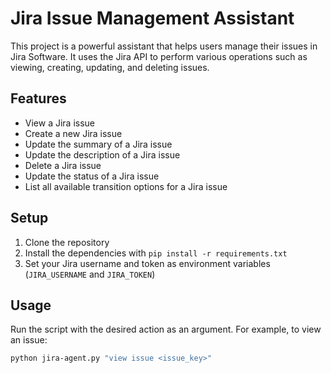 # Jira Issue Management Assistant

This project is a powerful assistant that helps users manage their issues in Jira Software. It uses the Jira API to perform various operations such as viewing, creating, updating, and deleting issues.

## Features

- View a Jira issue
- Create a new Jira issue
- Update the summary of a Jira issue
- Update the description of a Jira issue
- Delete a Jira issue
- Update the status of a Jira issue
- List all available transition options for a Jira issue

## Setup

1. Clone the repository
2. Install the dependencies with `pip install -r requirements.txt`
3. Set your Jira username and token as environment variables (`JIRA_USERNAME` and `JIRA_TOKEN`)

## Usage

Run the script with the desired action as an argument. For example, to view an issue:

```bash
python jira-agent.py "view issue <issue_key>"
```